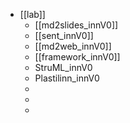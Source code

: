 - [[lab]]
	- [[md2slides_innV0]]
	- [[sent_innV0]]
	- [[md2web_innV0]]
	- [[framework_innV0]]
	- StruML_innV0
	- Plastilinn_innV0
	-
	-
	-